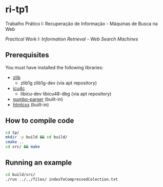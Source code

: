 ri-tp1
======

Trabalho Prático I: Recuperação de Informação - Máquinas de Busca na Web

*Practical Work I: Information Retrieval - Web Search Machines*

## Prerequisites
You must have installed the following libraries:

- [zlib](http://www.zlib.net/)
  * zlib1g zlib1g-dev (via apt repository)
- [icu4c](http://site.icu-project.org/download)
  * libicu-dev libicu48-dbg (via apt repository)
- [gumbo-parser](https://github.com/google/gumbo-parser) (built-in)
- [htmlcxx](https://github.com/dhoerl/htmlcxx) (built-in)

## How to compile code
```bash
cd tp/
mkdir -p build && cd build/
cmake ..
cd src/ && make
```

## Running an example
```bash
cd build/src/
./run ../../files/ indexToCompressedColection.txt
```
